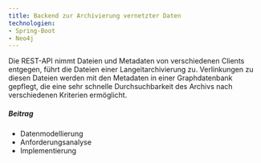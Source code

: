 ```yaml
---
title: Backend zur Archivierung vernetzter Daten
technologien:
- Spring-Boot
- Neo4j
---
```


Die REST-API nimmt Dateien und Metadaten von verschiedenen Clients entgegen, führt die Dateien einer Langeitarchivierung zu. 
Verlinkungen zu diesen Dateien werden mit den Metadaten in einer Graphdatenbank gepflegt, die eine sehr schnelle Durchsuchbarkeit
des Archivs nach verschiedenen Kriterien ermöglicht.

##### Beitrag
- Datenmodellierung
- Anforderungsanalyse
- Implementierung



